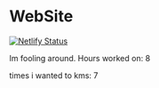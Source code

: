 # WebSite
[![Netlify Status](https://api.netlify.com/api/v1/badges/14cd6bad-37e8-4aad-81b6-6e85dc78ac84/deploy-status)](https://app.netlify.com/sites/vitaminhehe/deploys)


Im fooling around. Hours worked on: 8 

times i wanted to kms: 7
